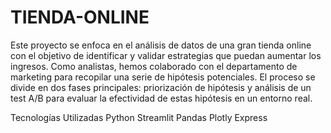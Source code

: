 # TIENDA-ONLINE
Este proyecto se enfoca en el análisis de datos de una gran tienda online con el objetivo de identificar y validar estrategias que puedan aumentar los ingresos. Como analistas, hemos colaborado con el departamento de marketing para recopilar una serie de hipótesis potenciales. El proceso se divide en dos fases principales: priorización de hipótesis y análisis de un test A/B para evaluar la efectividad de estas hipótesis en un entorno real.

Tecnologías Utilizadas
Python
Streamlit
Pandas
Plotly Express
